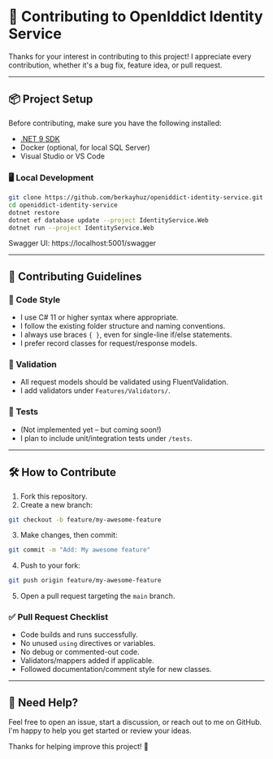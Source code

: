 # 🤝 Contributing to OpenIddict Identity Service

Thanks for your interest in contributing to this project!
I appreciate every contribution, whether it's a bug fix, feature idea, or pull request.

---

## 📦 Project Setup

Before contributing, make sure you have the following installed:

- [.NET 9 SDK](https://dotnet.microsoft.com/en-us/download)
- Docker (optional, for local SQL Server)
- Visual Studio or VS Code

### 🖥️ Local Development

```bash
git clone https://github.com/berkayhuz/openiddict-identity-service.git
cd openiddict-identity-service
dotnet restore
dotnet ef database update --project IdentityService.Web
dotnet run --project IdentityService.Web
```

Swagger UI: https://localhost:5001/swagger

---

## 🚀 Contributing Guidelines

### 📁 Code Style

- I use C# 11 or higher syntax where appropriate.
- I follow the existing folder structure and naming conventions.
- I always use braces `{ }`, even for single-line if/else statements.
- I prefer record classes for request/response models.

### 📏 Validation

- All request models should be validated using FluentValidation.
- I add validators under `Features/Validators/`.

### 🧪 Tests

- (Not implemented yet – but coming soon!)
- I plan to include unit/integration tests under `/tests`.

---

## 🛠️ How to Contribute

1. Fork this repository.
2. Create a new branch:
```bash
git checkout -b feature/my-awesome-feature
```
3. Make changes, then commit:
```bash
git commit -m "Add: My awesome feature"
```
4. Push to your fork:
```bash
git push origin feature/my-awesome-feature
```
5. Open a pull request targeting the `main` branch.

### ✅ Pull Request Checklist

- Code builds and runs successfully.
- No unused `using` directives or variables.
- No debug or commented-out code.
- Validators/mappers added if applicable.
- Followed documentation/comment style for new classes.

---

## 📮 Need Help?

Feel free to open an issue, start a discussion, or reach out to me on GitHub.
I'm happy to help you get started or review your ideas.

Thanks for helping improve this project! 💙